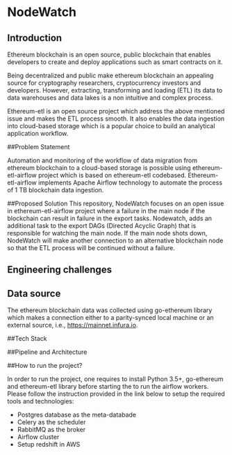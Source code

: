 # NodeWatch

## Introduction

Ethereum blockchain is an open source, public blockchain that enables developers to create and deploy applications such as smart contracts on it. 

Being decentralized and public make ethereum blockchain an appealing source for cryptography researchers, cryptocurrency investors and developers. However, extracting, transforming and loading (ETL) its data to data warehouses and data lakes is a non intuitive and complex process. 

Ethereum-etl is an open source project which address the above mentioned issue and makes the ETL process smooth. It also enables the data ingestion into cloud-based storage which is a popular choice to build an analytical application workflow.

##Problem Statement

Automation and monitoring of the workflow of data migration from ethereum blockchain to a cloud-based storage is possible using ethereum-etl-airflow project which is based on ethereum-etl codebased. Ethereum-etl-airflow implements Apache Airflow technology to automate the process of 1 TB blockchain data ingestion.

##Proposed Solution
This repository, NodeWatch focuses on an open issue in ethereum-etl-airflow project where a failure in the main node if the blockchain can result in failure in the export tasks. Nodewatch, adds an additional task to the export DAGs (Directed Acyclic Graph) that is responsible for watching the main node. If the main node shots down, NodeWatch will make another connection to an alternative blockchain node so that the ETL process will be continued without a failure.

## Engineering challenges


## Data source
The ethereum blockchain data was collected using go-ethereum library which makes a connection either to a parity-synced local machine or an external source, i.e., https://mainnet.infura.io. 

##Tech Stack


##Pipeline and Architecture

##How to run the project?

In order to run the project, one requires to install Python 3.5+, go-ethereum and ethereum-etl library before starting the to run the airflow workers. Please follow the instruction provided in the link below to setup the required tools and technologies:

* Postgres database as the meta-databade 
* Celery as the scheduler
* RabbitMQ as the broker
* Airflow cluster
* Setup redshift in AWS

